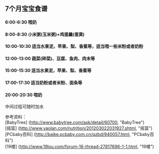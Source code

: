 ﻿## 7个月宝宝食谱

#### 6:00-6:30	喂奶
#### 8:00-8:30	小米粥(玉米粥)+鸡蛋羹(蛋黄)
#### 10:00-10:30	适当水果泥，苹果、梨、香蕉等，适当喂一些米粉或者奶粉
#### 12:00-13:00	蔬菜(碎菜)、豆腐、鱼肉、肉末等
#### 15:00-15:30	适当水果泥，苹果、梨、香蕉等
#### 17:00-17:30	适当奶粉或者米粉、面条等
#### 20:00-20:30	喂奶

中间过程可随时加水

参考资料：   
	[BabyTree] (http://www.babytree.com/ask/detail/60700, "BabyTree")  
	[摇篮] (http://www.yaolan.com/nutrition/201203022031927.shtml, "摇篮")   
	[PCbaby百科] (http://baike.pcbaby.com.cn/qzbd/940057.html, "PCbaby百科")  
	[19楼] (http://www.19lou.com/forum-16-thread-27817696-1-1.html, "19楼")
